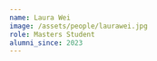 ```yaml
---
name: Laura Wei
image: /assets/people/laurawei.jpg
role: Masters Student
alumni_since: 2023
---
```


